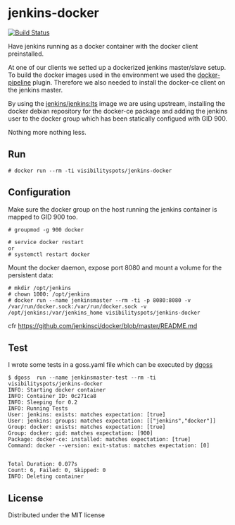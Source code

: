 # jenkins-docker

[![Build Status](https://travis-ci.org/visibilityspots/dockerfile-jenkins-docker.svg?branch=master)](https://travis-ci.org/visibilityspots/dockerfile-jenkins-docker)

Have jenkins running as a docker container with the docker client preinstalled.

At one of our clients we setted up a dockerized jenkins master/slave setup. To build the docker images used in the environment we used the [docker-pipeline](https://plugins.jenkins.io/docker-workflow) plugin. Therefore we also needed to install the docker-ce client on the jenkins master.

By using the [jenkins/jenkins:lts](https://hub.docker.com/r/jenkins/jenkins/) image we are using upstream, installing the docker debian repository for the docker-ce package and adding the jenkins user to the docker group which has been statically configued with GID 900.

Nothing more nothing less.

## Run

```
# docker run --rm -ti visibilityspots/jenkins-docker
```

## Configuration

Make sure the docker group on the host running the jenkins container is mapped to GID 900 too.

```
# groupmod -g 900 docker

# service docker restart
or
# systemctl restart docker
```

Mount the docker daemon, expose port 8080 and mount a volume for the persistent data:

```
# mkdir /opt/jenkins
# chown 1000: /opt/jenkins
# docker run --name jenkinsmaster --rm -ti -p 8080:8080 -v  /var/run/docker.sock:/var/run/docker.sock -v /opt/jenkins:/var/jenkins_home visibilityspots/jenkins-docker
```

cfr https://github.com/jenkinsci/docker/blob/master/README.md

## Test

I wrote some tests in a goss.yaml file which can be executed by [dgoss](https://github.com/aelsabbahy/goss/tree/master/extras/dgoss)

```
$ dgoss  run --name jenkinsmaster-test --rm -ti visibilityspots/jenkins-docker
INFO: Starting docker container
INFO: Container ID: 0c271ca8
INFO: Sleeping for 0.2
INFO: Running Tests
User: jenkins: exists: matches expectation: [true]
User: jenkins: groups: matches expectation: [["jenkins","docker"]]
Group: docker: exists: matches expectation: [true]
Group: docker: gid: matches expectation: [900]
Package: docker-ce: installed: matches expectation: [true]
Command: docker --version: exit-status: matches expectation: [0]


Total Duration: 0.077s
Count: 6, Failed: 0, Skipped: 0
INFO: Deleting container
```

## License
Distributed under the MIT license
